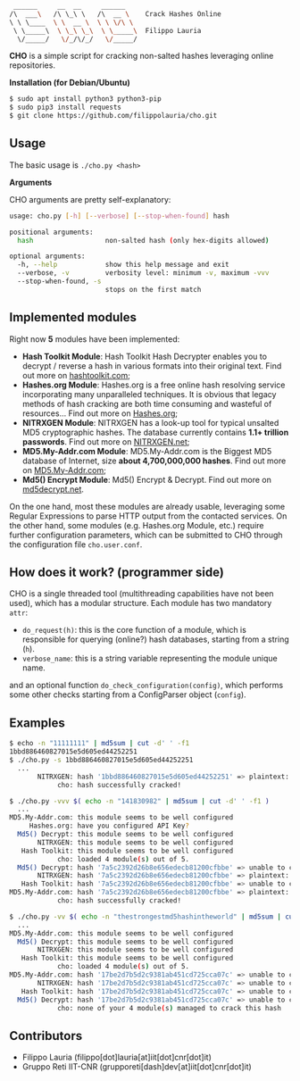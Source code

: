 ```sh
 ______     __  __     ______    
/\  ___\   /\ \_\ \   /\  __ \    Crack Hashes Online
\ \ \____  \ \  __ \  \ \ \/\ \   
 \ \_____\  \ \_\ \_\  \ \_____\  Filippo Lauria
  \/_____/   \/_/\/_/   \/_____/ 
```

**CHO** is a simple script for cracking non-salted hashes leveraging online repositories.

**Installation (for Debian/Ubuntu)**
```sh
$ sudo apt install python3 python3-pip
$ sudo pip3 install requests
$ git clone https://github.com/filippolauria/cho.git
```
Usage
-----
The basic usage is `./cho.py <hash>`

**Arguments**

CHO arguments are pretty self-explanatory:

```sh
usage: cho.py [-h] [--verbose] [--stop-when-found] hash

positional arguments:
  hash                  non-salted hash (only hex-digits allowed)

optional arguments:
  -h, --help            show this help message and exit
  --verbose, -v         verbosity level: minimum -v, maximum -vvv
  --stop-when-found, -s
                        stops on the first match
```

Implemented modules
-------------------
Right now **5** modules have been implemented:
- **Hash Toolkit Module**: Hash Toolkit Hash Decrypter enables you to decrypt / reverse a hash in various formats into their original text. Find out more on [hashtoolkit.com](https://hashtoolkit.com/);
- **Hashes.org Module**: Hashes.org is a free online hash resolving service incorporating many unparalleled techniques. It is obvious that legacy methods of hash cracking are both time consuming and wasteful of resources... Find out more on [Hashes.org](https://hashes.org/);
- **NITRXGEN Module**: NITRXGEN has a look-up tool for typical unsalted MD5 cryptographic hashes. The database currently contains **1.1+ trillion passwords**. Find out more on [NITRXGEN.net](https://www.nitrxgen.net/);
- **MD5.My-Addr.com Module**: MD5.My-Addr.com is the Biggest MD5 database of Internet, size **about 4,700,000,000 hashes**. Find out more on [MD5.My-Addr.com](http://md5.my-addr.com);
- **Md5() Encrypt Module**: Md5() Encrypt & Decrypt. Find out more on [md5decrypt.net](https://md5decrypt.net/).

On the one hand, most these modules are already usable, leveraging some Regular Expressions to parse HTTP output from the contacted services. On the other hand, some modules (e.g. Hashes.org Module, etc.) require further configuration parameters, which can be submitted to CHO through the configuration file `cho.user.conf`.


How does it work? (programmer side)
-----------------------------------
CHO is a single threaded tool (multithreading capabilities have not been used), which has a modular structure. Each module has two mandatory `attr`:
- `do_request(h)`: this is the core function of a module, which is responsible for querying (online?) hash databases, starting from a string (`h`).
- `verbose_name`: this is a string variable representing the module unique name.

and an optional function `do_check_configuration(config)`, which performs some other checks starting from a ConfigParser object (`config`).

Examples
--------
```sh
$ echo -n "11111111" | md5sum | cut -d' ' -f1
1bbd886460827015e5d605ed44252251
$ ./cho.py -s 1bbd886460827015e5d605ed44252251
  ...
       NITRXGEN: hash '1bbd886460827015e5d605ed44252251' => plaintext: '11111111', algorithm: 'md5'
            cho: hash successfully cracked!
```

```sh
$ ./cho.py -vvv $( echo -n "141830982" | md5sum | cut -d' ' -f1 )
  ...
MD5.My-Addr.com: this module seems to be well configured
     Hashes.org: have you configured API Key?
  Md5() Decrypt: this module seems to be well configured
       NITRXGEN: this module seems to be well configured
   Hash Toolkit: this module seems to be well configured
            cho: loaded 4 module(s) out of 5.
  Md5() Decrypt: hash '7a5c2392d26b8e656edecb81200cfbbe' => unable to crack
       NITRXGEN: hash '7a5c2392d26b8e656edecb81200cfbbe' => plaintext: '141830982', algorithm: 'md5'
   Hash Toolkit: hash '7a5c2392d26b8e656edecb81200cfbbe' => unable to crack
MD5.My-Addr.com: hash '7a5c2392d26b8e656edecb81200cfbbe' => plaintext: '141830982', algorithm: 'md5'
            cho: hash successfully cracked!
```

```sh
$ ./cho.py -vv $( echo -n "thestrongestmd5hashintheworld" | md5sum | cut -d' ' -f1 )
  ...   
MD5.My-Addr.com: this module seems to be well configured
  Md5() Decrypt: this module seems to be well configured
       NITRXGEN: this module seems to be well configured
   Hash Toolkit: this module seems to be well configured
            cho: loaded 4 module(s) out of 5.
MD5.My-Addr.com: hash '17be2d7b5d2c9381ab451cd725cca07c' => unable to crack
       NITRXGEN: hash '17be2d7b5d2c9381ab451cd725cca07c' => unable to crack
   Hash Toolkit: hash '17be2d7b5d2c9381ab451cd725cca07c' => unable to crack
  Md5() Decrypt: hash '17be2d7b5d2c9381ab451cd725cca07c' => unable to crack
            cho: none of your 4 module(s) managed to crack this hash
```            

Contributors
------------
- Filippo Lauria (filippo[dot]lauria[at]iit[dot]cnr[dot]it)
- Gruppo Reti IIT-CNR (grupporeti[dash]dev[at]iit[dot]cnr[dot]it)
